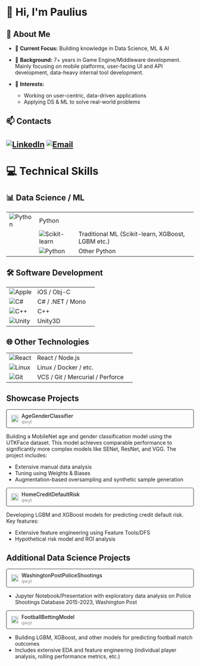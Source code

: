 # 👋 Hi, I'm Paulius

## 🚀 About Me

* 🔭 **Current Focus:** Building knowledge in Data Science, ML & AI
* 🌟 **Background:** 7+ years in Game Engine/Middleware development. Mainly focusing on mobile platforms, user-facing UI and
  API development, data-heavy internal tool development.

* 🌱 **Interests:**
    * Working on user-centric, data-driven applications
    * Applying DS & ML to solve real-world problems

## 📫 Contacts

[![LinkedIn](https://img.shields.io/badge/LinkedIn-0077B5?style=for-the-badge&logo=linkedin&logoColor=white)](https://www.linkedin.com/in/paulius-puodžiūnas-71a43792) [![Email](https://img.shields.io/badge/Email-D14836?style=for-the-badge&logo=gmail&logoColor=white)](mailto:paulius@eml.cc)
---

# 💻 Technical Skills

## 📊 Data Science / ML

|                                                                                                      |                                                                                                                         |                                                   |                                                          |
|------------------------------------------------------------------------------------------------------|-------------------------------------------------------------------------------------------------------------------------|---------------------------------------------------|----------------------------------------------------------|
| ![Python](https://img.shields.io/badge/-Python-3776AB?style=flat-square&logo=Python&logoColor=white) | Python                                                                                                                  |                                                   |                                                          |
|                                                                                                      | ![Scikit-learn](https://img.shields.io/badge/-Scikit--learn-F7931E?style=flat-square&logo=scikit-learn&logoColor=white) | Traditional ML (Scikit-learn, XGBoost, LGBM etc.) |                                                          |
|                                                                                                      | ![Python](https://img.shields.io/badge/-Python-3776AB?style=flat-square&logo=Python&logoColor=white)                    | Other Python                                      |                                                          |

## 🛠 Software Development

|                                                                                                   |                  |  |
|---------------------------------------------------------------------------------------------------|------------------|--|
| ![Apple](https://img.shields.io/badge/-Apple-000000?style=flat-square&logo=apple&logoColor=white) | iOS / Obj-C      |  |
| ![C#](https://img.shields.io/badge/-C%23-239120?style=flat-square&logo=c-sharp&logoColor=white)   | C# / .NET / Mono |  |
| ![C++](https://img.shields.io/badge/-C++-00599C?style=flat-square&logo=c%2B%2B&logoColor=white)   | C++              |  |
| ![Unity](https://img.shields.io/badge/-Unity-000000?style=flat-square&logo=unity&logoColor=white) | Unity3D          |  |

## 🌐 Other Technologies

|                                                                                                   |                                  |  |
|---------------------------------------------------------------------------------------------------|----------------------------------|--|
| ![React](https://img.shields.io/badge/-React-61DAFB?style=flat-square&logo=react&logoColor=black) | React / Node.js                  |
| ![Linux](https://img.shields.io/badge/-Linux-FCC624?style=flat-square&logo=linux&logoColor=black) | Linux / Docker / etc.            |  |
| ![Git](https://img.shields.io/badge/-Git-F05032?style=flat-square&logo=git&logoColor=white)       | VCS / Git / Mercurial / Perforce |  |

## Showcase Projects

<div style="border: 1px solid #333; border-radius: 4px; padding: 8px 12px; margin-bottom: 12px;">
  <a href="https://github.com/qwyt/AgeGenderClassifier" style="display: flex; align-items: center; color: inherit; text-decoration: none;">
    <img src="https://github.com/favicon.ico" width="20" height="20" style="margin-right: 8px;">
    <div>
      <div style="font-weight: 500;">AgeGenderClassifier</div>
      <div style="font-size: 12px; color: #888;">qwyt</div>
    </div>
  </a>
</div>

Building a MobileNet age and gender classification model using the UTKFace dataset. This model achieves comparable performance to significantly more complex models like SENet, ResNet, and VGG. The project includes:
- Extensive manual data analysis
- Tuning using Weights & Biases
- Augmentation-based oversampling and synthetic sample generation

<div style="border: 1px solid #333; border-radius: 4px; padding: 8px 12px; margin-bottom: 12px;">
  <a href="https://github.com/qwyt/HomeCreditDefaultRisk" style="display: flex; align-items: center; color: inherit; text-decoration: none;">
    <img src="https://github.com/favicon.ico" width="20" height="20" style="margin-right: 8px;">
    <div>
      <div style="font-weight: 500;">HomeCreditDefaultRisk</div>
      <div style="font-size: 12px; color: #888;">qwyt</div>
    </div>
  </a>
</div>

Developing LGBM and XGBoost models for predicting credit default risk. Key features:
- Extensive feature engineering using Feature Tools/DFS
- Hypothetical risk model and ROI analysis

## Additional Data Science Projects

<div style="border: 1px solid #333; border-radius: 4px; padding: 8px 12px; margin-bottom: 12px;">
  <a href="https://github.com/qwyt/WashingtonPostPoliceShootings" style="display: flex; align-items: center; color: inherit; text-decoration: none;">
    <img src="https://github.com/favicon.ico" width="20" height="20" style="margin-right: 8px;">
    <div>
      <div style="font-weight: 500;">WashingtonPostPoliceShootings</div>
      <div style="font-size: 12px; color: #888;">qwyt</div>
    </div>
  </a>
</div>

- Jupyter Notebook/Presentation with exploratory data analysis on Police Shootings Database 2015-2023, Washington Post

<div style="border: 1px solid #333; border-radius: 4px; padding: 8px 12px; margin-bottom: 12px;">
  <a href="https://github.com/qwyt/FootballBettingModel" style="display: flex; align-items: center; color: inherit; text-decoration: none;">
    <img src="https://github.com/favicon.ico" width="20" height="20" style="margin-right: 8px;">
    <div>
      <div style="font-weight: 500;">FootballBettingModel</div>
      <div style="font-size: 12px; color: #888;">qwyt</div>
    </div>
  </a>
</div>

- Building LGBM, XGBoost, and other models for predicting football match outcomes
- Includes extensive EDA and feature engineering (individual player analysis, rolling performance metrics, etc.)